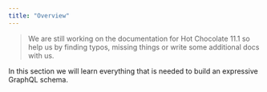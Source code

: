 ```yaml
---
title: "Overview"
---
```


> We are still working on the documentation for Hot Chocolate 11.1 so help us by finding typos, missing things or write some additional docs with us.

In this section we will learn everything that is needed to build an expressive GraphQL schema.

<!-- todo: this needs to be finished -->
